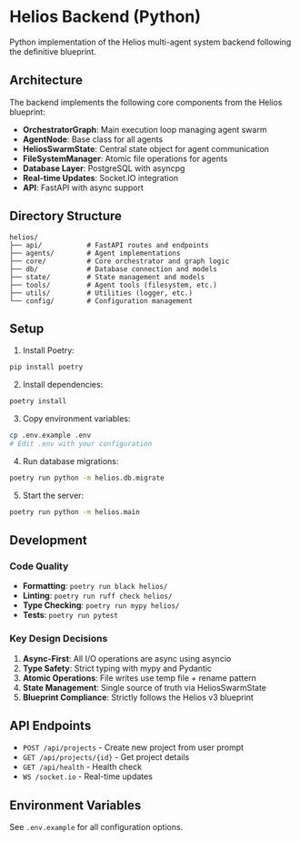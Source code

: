 # Helios Backend (Python)

Python implementation of the Helios multi-agent system backend following the definitive blueprint.

## Architecture

The backend implements the following core components from the Helios blueprint:

- **OrchestratorGraph**: Main execution loop managing agent swarm
- **AgentNode**: Base class for all agents
- **HeliosSwarmState**: Central state object for agent communication
- **FileSystemManager**: Atomic file operations for agents
- **Database Layer**: PostgreSQL with asyncpg
- **Real-time Updates**: Socket.IO integration
- **API**: FastAPI with async support

## Directory Structure

```
helios/
├── api/           # FastAPI routes and endpoints
├── agents/        # Agent implementations
├── core/          # Core orchestrator and graph logic
├── db/            # Database connection and models
├── state/         # State management and models
├── tools/         # Agent tools (filesystem, etc.)
├── utils/         # Utilities (logger, etc.)
└── config/        # Configuration management
```

## Setup

1. Install Poetry:
```bash
pip install poetry
```

2. Install dependencies:
```bash
poetry install
```

3. Copy environment variables:
```bash
cp .env.example .env
# Edit .env with your configuration
```

4. Run database migrations:
```bash
poetry run python -m helios.db.migrate
```

5. Start the server:
```bash
poetry run python -m helios.main
```

## Development

### Code Quality

- **Formatting**: `poetry run black helios/`
- **Linting**: `poetry run ruff check helios/`
- **Type Checking**: `poetry run mypy helios/`
- **Tests**: `poetry run pytest`

### Key Design Decisions

1. **Async-First**: All I/O operations are async using asyncio
2. **Type Safety**: Strict typing with mypy and Pydantic
3. **Atomic Operations**: File writes use temp file + rename pattern
4. **State Management**: Single source of truth via HeliosSwarmState
5. **Blueprint Compliance**: Strictly follows the Helios v3 blueprint

## API Endpoints

- `POST /api/projects` - Create new project from user prompt
- `GET /api/projects/{id}` - Get project details
- `GET /api/health` - Health check
- `WS /socket.io` - Real-time updates

## Environment Variables

See `.env.example` for all configuration options.
